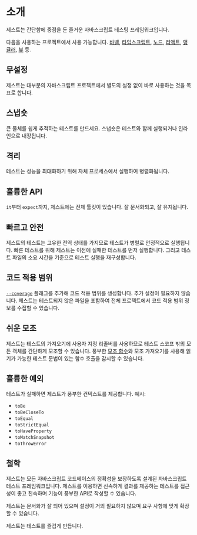 # 소개

제스트는 간단함에 중점을 둔 즐거운 자바스크립트 테스팅 프레임워크입니다.

다음을 사용하는 프로젝트에서 사용 가능합니다. [바벨](https://babeljs.io/), [타입스크립트](https://www.typescriptlang.org/), [노드](https://nodejs.org/), [리액트](https://reactjs.org/), [앵귤러](https://angular.io/), [뷰](https://vuejs.org/) 등.

## 무설정

제스트는 대부분의 자바스크립트 프로젝트에서 별도의 설정 없이 바로 사용하는 것을 목표로 합니다.

## 스냅숏

큰 물체를 쉽게 추적하는 테스트를 만드세요. 스냅숏은 테스트와 함께 실행되거나 인라인으로 내장됩니다.

## 격리

테스트는 성능을 최대화하기 위해 자체 프로세스에서 실행하여 병렬화됩니다.

## 훌륭한 API

`it`부터 `expect`까지, 제스트에는 전체 툴킷이 있습니다. 잘 문서화되고, 잘 유지됩니다.

## 빠르고 안전

제스트의 테스트는 고유한 전역 상태를 가지므로 테스트가 병렬로 안정적으로 실행됩니다. 빠른 테스트를 위해 제스트는 이전에 실패한 테스트를 먼저 실행합니다. 그리고 테스트 파일의 소요 시간을 기준으로 테스트 실행을 재구성합니다.

## 코드 적용 범위

[`--coverage`](https://jestjs.io/docs/cli#--coverageboolean) 플래그를 추가해 코드 적용 범위를 생성합니다. 추가 설정이 필요하지 않습니다. 제스트는 테스트되지 않은 파일을 포함하여 전체 프로젝트에서 코드 적용 범위 정보를 수집할 수 있습니다.

## 쉬운 모조

제스트는 테스트의 가져오기에 사용자 지정 리졸버를 사용하므로 테스트 스코프 밖의 모든 객체를 간단하게 모조할 수 있습니다. 풍부한 [모조 함수](https://jestjs.io/docs/mock-functions)와 모조 가져오기를 사용해 읽기가 가능한 테스트 문법이 있는 함수 호출을 감시할 수 있습니다.

## 훌륭한 예외

테스트가 실패하면 제스트가 풍부한 컨텍스트를 제공합니다. 예시:

- `toBe`
- `toBeCloseTo`
- `toEqual`
- `toStrictEqual`
- `toHaveProperty`
- `toMatchSnapshot`
- `toThrowError`

## 철학

제스트는 모든 자바스크립트 코드베이스의 정확성을 보장하도록 설계된 자바스크립트 테스트 프레임워크입니다. 제스트를 이용하면 신속하게 결과를 제공하는 테스트를 접근성이 좋고 친숙하며 기능이 풍부한 API로 작성할 수 있습니다.

제스트는 문서화가 잘 되어 있으며 설정이 거의 필요하지 않으며 요구 사항에 맞게 확장할 수 있습니다.

제스트는 테스트를 즐겁게 만듭니다.